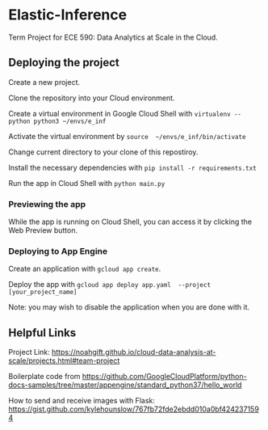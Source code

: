 # Elastic-Inference
Term Project for ECE 590: Data Analytics at Scale in the Cloud. 

## Deploying the project

Create a new project. 

Clone the repository into your Cloud environment.

Create a virtual environment in Google Cloud Shell with  ```virtualenv --python python3 ~/envs/e_inf ```

Activate the virtual environment by ```source  ~/envs/e_inf/bin/activate```

Change current directory to your clone of this repostiroy.

Install the necessary dependencies with ```pip install -r requirements.txt```

Run the app in Cloud Shell with ```python main.py```

### Previewing the app

While the app is running on Cloud Shell, you can access it by clicking the Web Preview button. 

### Deploying to App Engine
Create an application with ```gcloud app create```.

Deploy the app with ```gcloud app deploy app.yaml  --project [your_project_name]```

Note: you may wish to disable the application when you are done with it. 


## Helpful Links

Project Link: https://noahgift.github.io/cloud-data-analysis-at-scale/projects.html#team-project

Boilerplate code from https://github.com/GoogleCloudPlatform/python-docs-samples/tree/master/appengine/standard_python37/hello_world

How to send and receive images with Flask: https://gist.github.com/kylehounslow/767fb72fde2ebdd010a0bf4242371594
